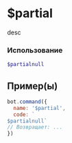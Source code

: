 # $partial
desc
### Использование
```php
$partialnull
```

## Пример(ы)

```javascript
bot.command({
  name: '$partial',
  code: `
$partialnull`
// Возвращает: ...
})
```